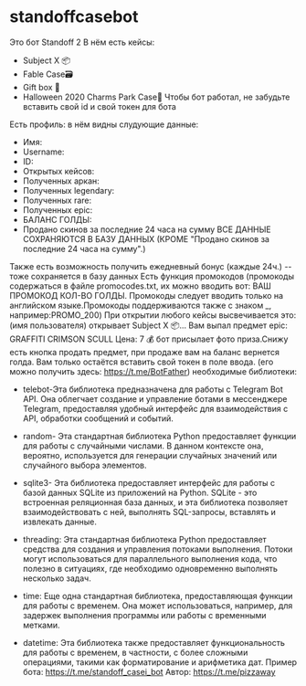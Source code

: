 # standoffcasebot
Это бот Standoff 2
В нём есть кейсы: 

- Subject X 📦
- Fable Case🗃
- Gift box 🎁
- Halloween 2020 Charms Park Case🎃
Чтобы бот работал, не забудьте вставить свой id  и свой токен для бота


Есть профиль: в нём видны слудующие данные:
- Имя:
- Username: 
- ID: 
- Открытых кейсов: 
- Полученных аркан: 
- Полученных legendary: 
- Полученных rare: 
- Полученных epic: 
- БАЛАНС ГОЛДЫ: 
- Продано скинов за последние 24 часа на сумму
                                                ВСЕ ДАННЫЕ СОХРАНЯЮТСЯ В БАЗУ ДАННЫХ (КРОМЕ "Продано скинов за последние 24 часа на сумму".)


Также есть возможность получить ежедневный бонус (каждые 24ч.) -- тоже сохраняется в базу данных
Есть функция промокодов (промокоды содержаться в файле promocodes.txt, их можно вводить вот: ВАШ ПРОМОКОД КОЛ-ВО ГОЛДЫ. Промокоды следует вводить только на английском языке.Промокоды поддерживаются также с знаком _, например:PROMO_200)
При открытии любого кейсы высвечивается это:
(имя пользователя) открывает Subject X 📦...
Вам выпал предмет epic: GRAFFITI CRIMSON SCULL
Цена: 7 💰
бот присылает фото приза.Снижу есть кнопка продать предмет, при продаже вам на баланс вернется голда.
Вам только остаётся вставить свой токен в поле ввода. (его можно получить здесь: https://t.me/BotFather)
необходимые библиотеки:
 
- telebot-Эта библиотека предназначена для работы с Telegram Bot API. Она облегчает создание и управление ботами в мессенджере Telegram, предоставляя удобный интерфейс для взаимодействия с API, обработки сообщений и событий.

- random- Эта стандартная библиотека Python предоставляет функции для работы с случайными числами. В данном контексте она, вероятно, используется для генерации случайных значений или случайного выбора элементов.

- sqlite3- Эта библиотека предоставляет интерфейс для работы с базой данных SQLite из приложений на Python. SQLite - это встроенная реляционная база данных, и эта библиотека позволяет взаимодействовать с ней, выполнять SQL-запросы, вставлять и извлекать данные.

- threading: Эта стандартная библиотека Python предоставляет средства для создания и управления потоками выполнения. Потоки могут использоваться для параллельного выполнения кода, что полезно в ситуациях, где необходимо одновременно выполнять несколько задач.

- time: Еще одна стандартная библиотека, предоставляющая функции для работы с временем. Она может использоваться, например, для задержек выполнения программы или работы с временными метками.

- datetime: Эта библиотека также предоставляет функциональность для работы с временем, в частности, с более сложными операциями, такими как форматирование и арифметика дат.
Пример бота: https://t.me/standoff_casei_bot
  Автор: https://t.me/pizzaway

